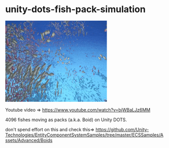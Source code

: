# unity-dots-fish-pack-simulation

![](preview.gif)

Youtube video => https://www.youtube.com/watch?v=bjWBaLJz6MM

4096 fishes moving as packs (a.k.a. Boid) on Unity DOTS.

don't spend effort on this and check this=>
https://github.com/Unity-Technologies/EntityComponentSystemSamples/tree/master/ECSSamples/Assets/Advanced/Boids
